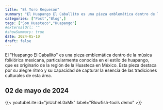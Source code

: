 ```yaml
---
title: "El Toro Requesón"
summary: "El Huapango El Caballito es una pieza emblemática dentro de la música folklórica mexicana, particularmente conocida en el estilo de huapango, que es originario de la región de la Huasteca en México."
categories: ["Post","Blog",]
tags: ["Son Huasteco","Huapango"]
#externalUrl: ""
#showSummary: true
date: 2024-05-10
draft: false
---
```


El "Huapango El Caballito" es una pieza emblemática dentro de la música folklórica mexicana, particularmente conocida en el estilo de huapango, que es originario de la región de la Huasteca en México. Esta pieza destaca por su alegre ritmo y su capacidad de capturar la esencia de las tradiciones culturales de esta área.

## 02 de mayo de 2024

{{< youtubeLite id="jnUcheL0xMk" label="Blowfish-tools demo" >}}
